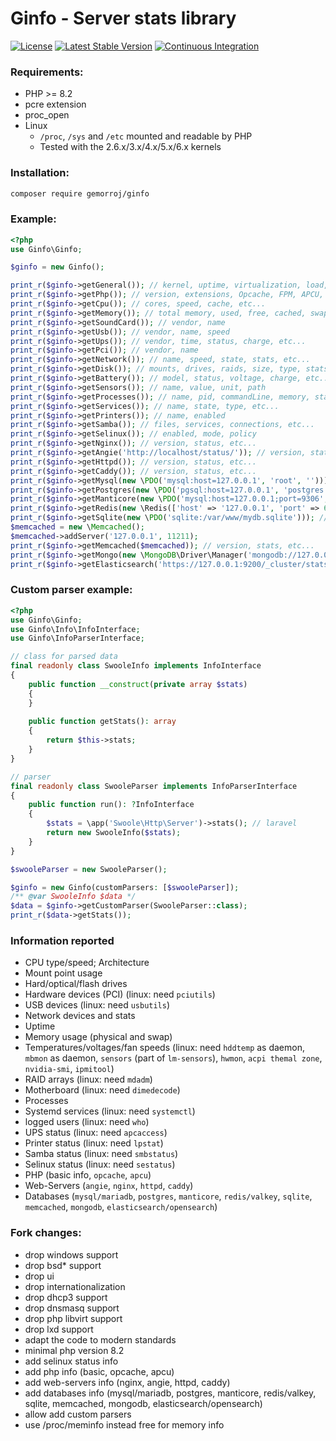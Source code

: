 # Ginfo - Server stats library

[![License](https://poser.pugx.org/gemorroj/ginfo/license)](https://packagist.org/packages/gemorroj/ginfo)
[![Latest Stable Version](https://poser.pugx.org/gemorroj/ginfo/v/stable)](https://packagist.org/packages/gemorroj/ginfo)
[![Continuous Integration](https://github.com/Gemorroj/ginfo/workflows/Continuous%20Integration/badge.svg)](https://github.com/Gemorroj/ginfo/actions?query=workflow%3A%22Continuous+Integration%22)


### Requirements:
- PHP >= 8.2
- pcre extension
- proc_open
- Linux
  - `/proc`, `/sys` and `/etc` mounted and readable by PHP
  - Tested with the 2.6.x/3.x/4.x/5.x/6.x kernels


### Installation:
```bash
composer require gemorroj/ginfo
```


### Example:
```php
<?php
use Ginfo\Ginfo;

$ginfo = new Ginfo();

print_r($ginfo->getGeneral()); // kernel, uptime, virtualization, load, etc...
print_r($ginfo->getPhp()); // version, extensions, Opcache, FPM, APCU, etc...
print_r($ginfo->getCpu()); // cores, speed, cache, etc...
print_r($ginfo->getMemory()); // total memory, used, free, cached, swap, etc...
print_r($ginfo->getSoundCard()); // vendor, name
print_r($ginfo->getUsb()); // vendor, name, speed
print_r($ginfo->getUps()); // vendor, time, status, charge, etc...
print_r($ginfo->getPci()); // vendor, name
print_r($ginfo->getNetwork()); // name, speed, state, stats, etc...
print_r($ginfo->getDisk()); // mounts, drives, raids, size, type, stats, etc...
print_r($ginfo->getBattery()); // model, status, voltage, charge, etc...
print_r($ginfo->getSensors()); // name, value, unit, path
print_r($ginfo->getProcesses()); // name, pid, commandLine, memory, state, stats, etc...
print_r($ginfo->getServices()); // name, state, type, etc...
print_r($ginfo->getPrinters()); // name, enabled
print_r($ginfo->getSamba()); // files, services, connections, etc...
print_r($ginfo->getSelinux()); // enabled, mode, policy
print_r($ginfo->getNginx()); // version, status, etc...
print_r($ginfo->getAngie('http://localhost/status/')); // version, status, etc...
print_r($ginfo->getHttpd()); // version, status, etc...
print_r($ginfo->getCaddy()); // version, status, etc...
print_r($ginfo->getMysql(new \PDO('mysql:host=127.0.0.1', 'root', ''))); // variables, performance, status, etc...
print_r($ginfo->getPostgres(new \PDO('pgsql:host=127.0.0.1', 'postgres', 'postgres'))); // pg_stat_activity, pg_stat_statements, etc...
print_r($ginfo->getManticore(new \PDO('mysql:host=127.0.0.1;port=9306', 'root', ''))); // status, variables, etc...
print_r($ginfo->getRedis(new \Redis(['host' => '127.0.0.1', 'port' => 6379]))); // status, memory, cpu, etc...
print_r($ginfo->getSqlite(new \PDO('sqlite:/var/www/mydb.sqlite'))); // version, size, options, etc...
$memcached = new \Memcached();
$memcached->addServer('127.0.0.1', 11211);
print_r($ginfo->getMemcached($memcached)); // version, stats, etc...
print_r($ginfo->getMongo(new \MongoDB\Driver\Manager('mongodb://127.0.0.1:27017'))); // version, stats, etc...
print_r($ginfo->getElasticsearch('https://127.0.0.1:9200/_cluster/stats', 'user', 'pass'); // version, stats, etc...
```

### Custom parser example:
```php
<?php
use Ginfo\Ginfo;
use Ginfo\Info\InfoInterface;
use Ginfo\InfoParserInterface;

// class for parsed data
final readonly class SwooleInfo implements InfoInterface
{
    public function __construct(private array $stats)
    {
    }
    
    public function getStats(): array
    {
        return $this->stats;
    }
}

// parser
final readonly class SwooleParser implements InfoParserInterface
{
    public function run(): ?InfoInterface
    {
        $stats = \app('Swoole\Http\Server')->stats(); // laravel
        return new SwooleInfo($stats);
    }
}

$swooleParser = new SwooleParser();

$ginfo = new Ginfo(customParsers: [$swooleParser]);
/** @var SwooleInfo $data */
$data = $ginfo->getCustomParser(SwooleParser::class);
print_r($data->getStats());
```


### Information reported
- CPU type/speed; Architecture
- Mount point usage
- Hard/optical/flash drives
- Hardware devices (PCI) (linux: need `pciutils`)
- USB devices (linux: need `usbutils`)
- Network devices and stats
- Uptime
- Memory usage (physical and swap)
- Temperatures/voltages/fan speeds (linux: need `hddtemp` as daemon, `mbmon` as daemon, `sensors` (part of `lm-sensors`), `hwmon`, `acpi themal zone`, `nvidia-smi`, `ipmitool`)
- RAID arrays (linux: need `mdadm`)
- Motherboard (linux: need `dimedecode`)
- Processes
- Systemd services (linux: need `systemctl`)
- logged users (linux: need `who`)
- UPS status (linux: need `apcaccess`)
- Printer status (linux: need `lpstat`)
- Samba status (linux: need `smbstatus`)
- Selinux status (linux: need `sestatus`)
- PHP (basic info, `opcache`, `apcu`)
- Web-Servers (`angie`, `nginx`, `httpd`, `caddy`)
- Databases (`mysql/mariadb`, `postgres`, `manticore`, `redis/valkey`, `sqlite`, `memcached`, `mongodb`, `elasticsearch/opensearch`)


### Fork changes:
- drop windows support
- drop bsd* support
- drop ui
- drop internationalization
- drop dhcp3 support
- drop dnsmasq support
- drop php libvirt support
- drop lxd support
- adapt the code to modern standards
- minimal php version 8.2
- add selinux status info
- add php info (basic, opcache, apcu)
- add web-servers info (nginx, angie, httpd, caddy)
- add databases info (mysql/mariadb, postgres, manticore, redis/valkey, sqlite, memcached, mongodb, elasticsearch/opensearch)
- allow add custom parsers
- use /proc/meminfo instead free for memory info

